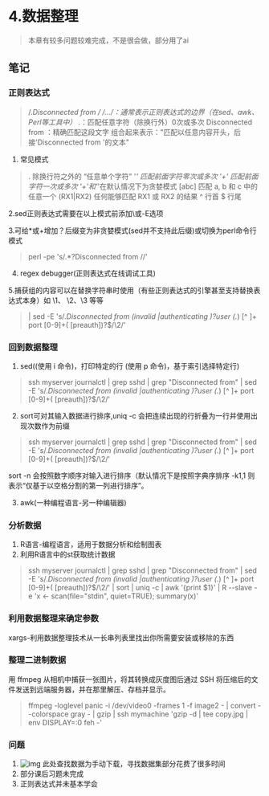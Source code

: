 # 4.数据整理
> 本章有较多问题较难完成，不是很会做，部分用了ai
## 笔记
### 正则表达式
> /.*Disconnected from /
/.../：通常表示正则表达式的边界（在sed、awk、Perl等工具中）
.*：匹配任意字符（除换行外）0次或多次
Disconnected from ：精确匹配这段文字
组合起来表示："匹配以任意内容开头，后接'Disconnected from '的文本"
1. 常见模式
> . 除换行符之外的 “任意单个字符”
'*' 匹配前面字符零次或多次
'+' 匹配前面字符一次或多次
'+'和'*'在默认情况下为贪婪模式
[abc] 匹配 a, b 和 c 中的任意一个
(RX1|RX2) 任何能够匹配 RX1 或 RX2 的结果
^ 行首
$ 行尾

2.sed正则表达式需要在以上模式前添加\或-E选项

3.可给*或+增加？后缀变为非贪婪模式(sed并不支持此后缀)或切换为perl命令行模式
> perl -pe 's/.*?Disconnected from //'

4. regex debugger(正则表达式在线调试工具)

5.捕获组的内容可以在替换字符串时使用（有些正则表达式的引擎甚至支持替换表达式本身）如 \1、 \2、\3 等等
> | sed -E 's/.*Disconnected from (invalid |authenticating )?user (.*) [^ ]+ port [0-9]+( \[preauth\])?$/\2/'

### 回到数据整理
1. sed((使用 i 命令)，打印特定的行 (使用 p 命令)，基于索引选择特定行)
> ssh myserver journalctl
 | grep sshd
 | grep "Disconnected from"
 | sed -E 's/.*Disconnected from (invalid |authenticating )?user (.*) [^ ]+ port [0-9]+( \[preauth\])?$/\2/'

 2. sort可对其输入数据进行排序,uniq -c 会把连续出现的行折叠为一行并使用出现次数作为前缀
 > ssh myserver journalctl
 | grep sshd
 | grep "Disconnected from"
 | sed -E 's/.*Disconnected from (invalid |authenticating )?user (.*) [^ ]+ port [0-9]+( \[preauth\])?$/\2/'

 sort -n 会按照数字顺序对输入进行排序（默认情况下是按照字典序排序 -k1,1 则表示“仅基于以空格分割的第一列进行排序”。

 3. awk(一种编程语言-另一种编辑器)

 ### 分析数据
 1. R语言-编程语言，适用于数据分析和绘制图表
 2. 利用R语言中的st获取统计数据
 > ssh myserver journalctl
 | grep sshd
 | grep "Disconnected from"
 | sed -E 's/.*Disconnected from (invalid |authenticating )?user (.*) [^ ]+ port [0-9]+( \[preauth\])?$/\2/'
 | sort | uniq -c
 | awk '{print $1}' | R --slave -e 'x <- scan(file="stdin", quiet=TRUE); summary(x)'

### 利用数据整理来确定参数
xargs-利用数据整理技术从一长串列表里找出你所需要安装或移除的东西

### 整理二进制数据
用 ffmpeg 从相机中捕获一张图片，将其转换成灰度图后通过 SSH 将压缩后的文件发送到远端服务器，并在那里解压、存档并显示。
> ffmpeg -loglevel panic -i /dev/video0 -frames 1 -f image2 -
 | convert - -colorspace gray -
 | gzip
 | ssh mymachine 'gzip -d | tee copy.jpg | env DISPLAY=:0 feh -'

 ### 问题
 1. ![img](./img/image.png)
 此处查找数据为手动下载，寻找数据集部分花费了很多时间
 2. 部分课后习题未完成
 3. 正则表达式并未基本学会